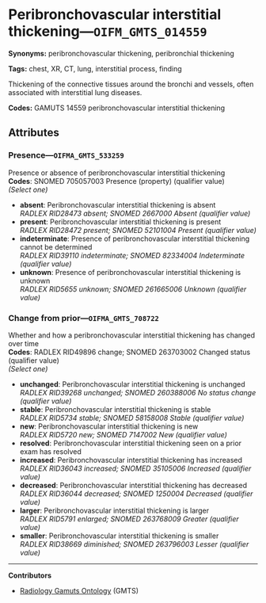 # Peribronchovascular interstitial thickening—`OIFM_GMTS_014559`

**Synonyms:** peribronchovascular thickening, peribronchial thickening

**Tags:** chest, XR, CT, lung, interstitial process, finding

Thickening of the connective tissues around the bronchi and vessels, often associated with interstitial lung diseases.

**Codes:** GAMUTS 14559 peribronchovascular interstitial thickening

## Attributes

### Presence—`OIFMA_GMTS_533259`

Presence or absence of peribronchovascular interstitial thickening  
**Codes**: SNOMED 705057003 Presence (property) (qualifier value)  
*(Select one)*

- **absent**: Peribronchovascular interstitial thickening is absent  
_RADLEX RID28473 absent; SNOMED 2667000 Absent (qualifier value)_
- **present**: Peribronchovascular interstitial thickening is present  
_RADLEX RID28472 present; SNOMED 52101004 Present (qualifier value)_
- **indeterminate**: Presence of peribronchovascular interstitial thickening cannot be determined  
_RADLEX RID39110 indeterminate; SNOMED 82334004 Indeterminate (qualifier value)_
- **unknown**: Presence of peribronchovascular interstitial thickening is unknown  
_RADLEX RID5655 unknown; SNOMED 261665006 Unknown (qualifier value)_

### Change from prior—`OIFMA_GMTS_708722`

Whether and how a peribronchovascular interstitial thickening has changed over time  
**Codes**: RADLEX RID49896 change; SNOMED 263703002 Changed status (qualifier value)  
*(Select one)*

- **unchanged**: Peribronchovascular interstitial thickening is unchanged  
_RADLEX RID39268 unchanged; SNOMED 260388006 No status change (qualifier value)_
- **stable**: Peribronchovascular interstitial thickening is stable  
_RADLEX RID5734 stable; SNOMED 58158008 Stable (qualifier value)_
- **new**: Peribronchovascular interstitial thickening is new  
_RADLEX RID5720 new; SNOMED 7147002 New (qualifier value)_
- **resolved**: Peribronchovascular interstitial thickening seen on a prior exam has resolved  
- **increased**: Peribronchovascular interstitial thickening has increased  
_RADLEX RID36043 increased; SNOMED 35105006 Increased (qualifier value)_
- **decreased**: Peribronchovascular interstitial thickening has decreased  
_RADLEX RID36044 decreased; SNOMED 1250004 Decreased (qualifier value)_
- **larger**: Peribronchovascular interstitial thickening is larger  
_RADLEX RID5791 enlarged; SNOMED 263768009 Greater (qualifier value)_
- **smaller**: Peribronchovascular interstitial thickening is smaller  
_RADLEX RID38669 diminished; SNOMED 263796003 Lesser (qualifier value)_

---

**Contributors**

- [Radiology Gamuts Ontology](https://gamuts.net/) (GMTS)